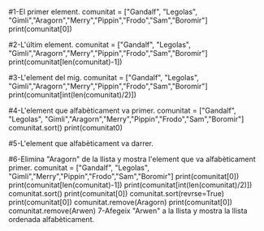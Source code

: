 #1-El primer element.
comunitat = ["Gandalf", "Legolas", "Gimli","Aragorn","Merry","Pippin","Frodo","Sam","Boromir"]
print(comunitat[0])

#2-L'últim element.
comunitat = ["Gandalf", "Legolas", "Gimli","Aragorn","Merry","Pippin","Frodo","Sam","Boromir"]
print(comunitat[len(comunitat)-1])

#3-L'element del mig.
comunitat = ["Gandalf", "Legolas", "Gimli","Aragorn","Merry","Pippin","Frodo","Sam","Boromir"]
print(comunitat[int(len(comunitat)/2)])

#4-L'element que alfabèticament va primer.
comunitat = ["Gandalf", "Legolas", "Gimli","Aragorn","Merry","Pippin","Frodo","Sam","Boromir"]
comunitat.sort()
print(comunitat0)

#5-L'element que alfabèticament va darrer.

#6-Elimina "Aragorn" de la llista y mostra l'element que va alfabèticament primer.
comunitat = ["Gandalf", "Legolas", "Gimli","Merry","Pippin","Frodo","Sam","Boromir"]
print(comunitat[0])
print(comunitat[len(comunitat)-1])
print(comunitat[int(len(comunitat)/2)])
comunitat.sort()
print(comunitat[0])
comunitat.sort(revrse=True)
print(comunitat[0])
comunitat.remove(Aragorn)
print(comunitat[0])
comunitat.remove(Arwen)
7-Afegeix "Arwen" a la llista y mostra la llista ordenada alfabèticament.
